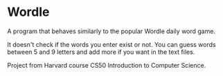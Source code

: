 # Wordle

A program that behaves similarly to the popular Wordle daily word game.

It doesn't check if the words you enter exist or not. You can guess words between 5 and 9 letters and add more if you want in the text files.

Project from Harvard course CS50 Introduction to Computer Science.
